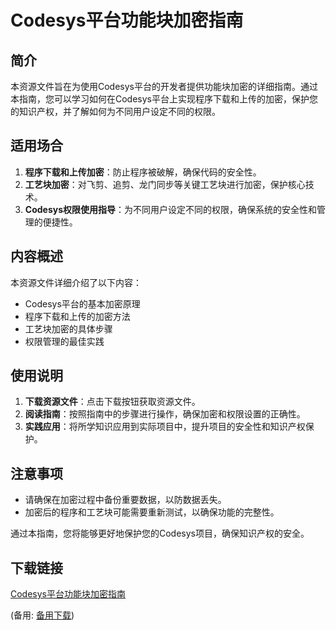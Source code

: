 # Codesys平台功能块加密指南

## 简介

本资源文件旨在为使用Codesys平台的开发者提供功能块加密的详细指南。通过本指南，您可以学习如何在Codesys平台上实现程序下载和上传的加密，保护您的知识产权，并了解如何为不同用户设定不同的权限。

## 适用场合

1. **程序下载和上传加密**：防止程序被破解，确保代码的安全性。
2. **工艺块加密**：对飞剪、追剪、龙门同步等关键工艺块进行加密，保护核心技术。
3. **Codesys权限使用指导**：为不同用户设定不同的权限，确保系统的安全性和管理的便捷性。

## 内容概述

本资源文件详细介绍了以下内容：

- Codesys平台的基本加密原理
- 程序下载和上传的加密方法
- 工艺块加密的具体步骤
- 权限管理的最佳实践

## 使用说明

1. **下载资源文件**：点击下载按钮获取资源文件。
2. **阅读指南**：按照指南中的步骤进行操作，确保加密和权限设置的正确性。
3. **实践应用**：将所学知识应用到实际项目中，提升项目的安全性和知识产权保护。

## 注意事项

- 请确保在加密过程中备份重要数据，以防数据丢失。
- 加密后的程序和工艺块可能需要重新测试，以确保功能的完整性。

通过本指南，您将能够更好地保护您的Codesys项目，确保知识产权的安全。

## 下载链接
[Codesys平台功能块加密指南](https://pan.quark.cn/s/9c3268f1ce54) 

(备用: [备用下载](https://pan.baidu.com/s/1HgicNSGk3ZDGTsITK9Vkvg?pwd=1234))
